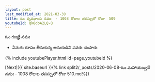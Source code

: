 ```yaml
---
layout: post
last_modified_at: 2021-03-30
title: ఓం వృషభాయ నమః  - 1008 రోజుల తపస్సులో రోజు  509
youtubeId: qk8doA2LQ-Q
---
```

 
 
 ఓం గజజ్ఞే నమః  
 
 -  ఏనుగు రూపం తీసుకున్న అసురుడిని ఎవరు చంపారు 
 
  
 
  
 
 
 
 
 
 


{% include youtubePlayer.html id=page.youtubeId %}
 
[Next]({{ site.baseurl }}{% link  split2/_posts/2020-06-08-ఓం మహాయజ్వనే నమః  - 1008 రోజుల తపస్సులో రోజు  510.md%})
 
